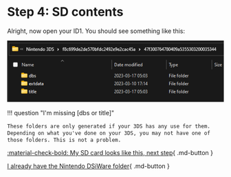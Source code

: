 # Step 4: SD contents

Alright, now open your ID1. You should see something like this:

![Image](/images/dsiware/id1contents.png)

!!! question "I'm missing [dbs or title]"

	These folders are only generated if your 3DS has any use for them. Depending on what you've done on your 3DS, you may not have one of those folders. This is not a problem.

[:material-check-bold: My SD card looks like this, next step](/dsiware/5){ .md-button }

[I already have the Nintendo DSiWare folder](/dsiware/4a){ .md-button }

